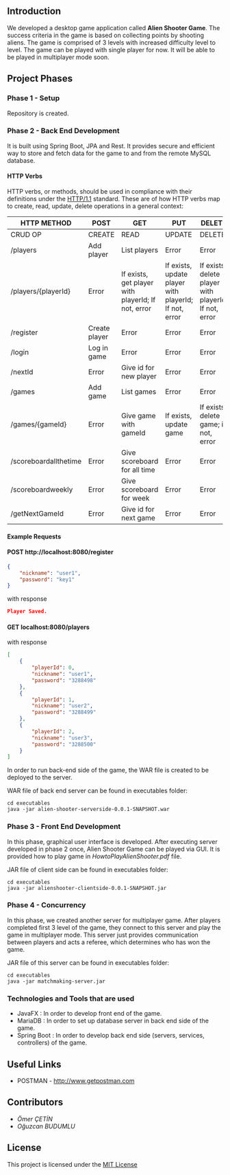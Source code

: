 ## Introduction


We developed a desktop game application called **Alien Shooter Game**. The success criteria in the game is based on collecting points by shooting aliens. The game is comprised of 3  levels with increased difficulty level to level. The game can be played with single player for now. It will be able to be played in multiplayer mode soon. 


## Project Phases

### Phase 1 - Setup 

Repository is created.

### Phase 2 - Back End Development

It is built using Spring Boot, JPA and Rest. It provides secure and efficient way to store and fetch data for the game to and from the remote MySQL database. 

#### HTTP Verbs

HTTP verbs, or methods, should be used in compliance with their definitions under the [HTTP/1.1](http://www.w3.org/Protocols/rfc2616/rfc2616-sec9.html) standard.
These are of how HTTP verbs map to create, read, update, delete operations in a general context:


| HTTP METHOD | POST            | GET       | PUT         | DELETE |
| ----------- | --------------- | --------- | ----------- | ------ |
| CRUD OP     | CREATE          | READ      | UPDATE      | DELETE |
| /players    | Add player | List players | Error | Error |
| /players/{playerId}  | Error   | If exists, get player with playerId; If not, error| If exists, update player with playerId; If not, error | If exists, delete player with playerId; If not, error |
| /register    | Create player | Error | Error | Error |
| /login    |  Log in game | Error | Error | Error |
| /nextId    | Error | Give id for new player | Error | Error |
| /games    | Add game | List games | Error | Error |
| /games/{gameId}    |  Error | Give game with gameId | If exists, update game | If exists, delete game; if not, error |
| /scoreboardallthetime    | Error | Give scoreboard for all time | Error | Error |
| /scoreboardweekly    | Error | Give scoreboard for week | Error | Error |
| /getNextGameId    | Error | Give id for next game | Error | Error |


#### Example Requests

#### POST http://localhost:8080/register
```json
{
    "nickname": "user1",
    "password": "key1"
}
```

with response

```json
Player Saved.
```


#### GET localhost:8080/players

with response

```json
[
    {
        "playerId": 0,
        "nickname": "user1",
        "password": "3288498"
    },
    {
        "playerId": 1,
        "nickname": "user2",
        "password": "3288499"
    },
    {
        "playerId": 2,
        "nickname": "user3",
        "password": "3288500"
    }
]
```


In order to run back-end side of the game, the WAR file is created to be deployed to the server.

WAR file of back end server can be found in executables folder:

```
cd executables
java -jar alien-shooter-serverside-0.0.1-SNAPSHOT.war
```


### Phase 3 - Front End Development 


In this phase, graphical user interface is developed. After executing server developed in phase 2 once, Alien Shooter Game can be played via GUI. It is provided how to play game in *HowtoPlayAlienShooter.pdf* file.


JAR file of client side can be found in executables folder:


```
cd executables
java -jar alienshooter-clientside-0.0.1-SNAPSHOT.jar
```

### Phase 4 - Concurrency 

In this phase, we created another server for multiplayer game. After players completed first 3 level of the game, they connect to this server and play the game in multiplayer mode. This server just provides communication between players and acts a referee, which determines who has won the game.

JAR file of this server can be found in executables folder:
```
cd executables
java -jar matchmaking-server.jar
```


### Technologies and Tools that are used

- JavaFX : In order to develop front end of the game.
- MariaDB : In order to set up database server in back end side of the game.
- Spring Boot : In order to develop back end side (servers, services, controllers) of the game. 



## Useful Links

- POSTMAN - http://www.getpostman.com



## Contributors

* *Ömer ÇETİN*
* *Oğuzcan BUDUMLU*


## License


This project is licensed under the [MIT License](http://opensource.org/licenses/MIT)
